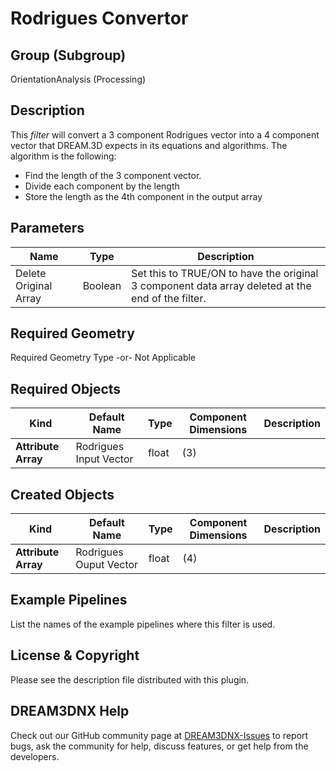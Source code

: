 # Rodrigues Convertor

## Group (Subgroup) ##

OrientationAnalysis (Processing)

## Description ##

This *filter* will convert a 3 component Rodrigues vector into a 4 component vector that DREAM.3D expects in its
equations and algorithms. The algorithm is the following:

+ Find the length of the 3 component vector.
+ Divide each component by the length
+ Store the length as the 4th component in the output array

## Parameters ##

| Name                  | Type    | Description                                                                                       |
|-----------------------|---------|---------------------------------------------------------------------------------------------------|
| Delete Original Array | Boolean | Set this to TRUE/ON to have the original 3 component data array deleted at the end of the filter. |

## Required Geometry ##

Required Geometry Type -or- Not Applicable

## Required Objects ##

| Kind                | Default Name           | Type  | Component Dimensions | Description |
|---------------------|------------------------|-------|----------------------|-------------|
| **Attribute Array** | Rodrigues Input Vector | float | (3)                  |             |

## Created Objects ##

| Kind                | Default Name           | Type  | Component Dimensions | Description |
|---------------------|------------------------|-------|----------------------|-------------|
| **Attribute Array** | Rodrigues Ouput Vector | float | (4)                  |             |

## Example Pipelines ##

List the names of the example pipelines where this filter is used.

## License & Copyright ##

Please see the description file distributed with this plugin.

## DREAM3DNX Help

Check out our GitHub community page at [DREAM3DNX-Issues](https://github.com/BlueQuartzSoftware/DREAM3DNX-Issues) to report bugs, ask the community for help, discuss features, or get help from the developers.


